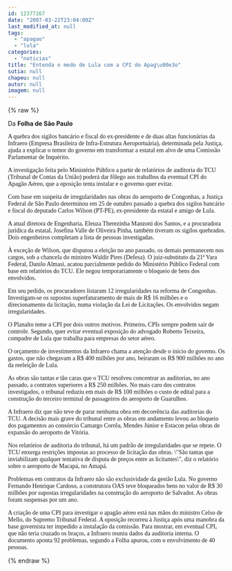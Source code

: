 ```yaml
---
id: 12377267
date: "2007-03-22T23:04:00Z"
last_modified_at: null
tags:
  - "apagao"
  - "lula"
categories:
  - "noticias"
title: "Entenda o medo de Lula com a CPI do Apag\u00e3o"
sutia: null
chapeu: null
autor: null
imagem: null
---
```

{% raw %}
<p><P>Da <STRONG>Folha de São Paulo</STRONG></P></p>
<p><P><FONT face=Verdana>A quebra dos sigilos bancário e fiscal do ex-presidente e de duas altas funcionárias da Infraero (Empresa Brasileira de Infra-Estrutura Aeroportuária), determinada pela Justiça, ajuda a explicar o temor do governo em transformar a estatal em alvo de uma Comissão Parlamentar de Inquérito.</FONT></P></p>
<p><P><FONT face=Verdana>A investigação feita pelo Ministério Público a partir de relatórios de auditoria do TCU (Tribunal de Contas da União) poderá dar fôlego aos trabalhos da eventual CPI do Apagão Aéreo, que a oposição tenta instalar e o governo quer evitar. </FONT></P></p>
<p><P><FONT face=Verdana>Com base em suspeita de irregularidades nas obras do aeroporto de Congonhas, a Justiça Federal de São Paulo determinou em 25 de outubro passado a quebra dos sigilos bancário e fiscal do deputado Carlos Wilson (PT-PE), ex-presidente da estatal e amigo de Lula.</FONT></P></p>
<p><P><FONT face=Verdana>A atual diretora de Engenharia, Eleuza Therezinha Manzoni dos Santos, e a procuradora jurídica da estatal, Josefina Valle de Oliveira Pinha, também tiveram os sigilos quebrados. Dois engenheiros completam a lista de pessoas investigadas. </FONT></P></p>
<p><P><FONT face=Verdana>À exceção de Wilson, que disputou a eleição no ano passado, os demais permanecem nos cargos, sob a chancela do ministro Waldir Pires (Defesa). O juiz-substituto da 21ª Vara Federal, Danilo Almasi, acatou parcialmente pedido do Ministério Público Federal com base em relatórios do TCU. Ele negou temporariamente o bloqueio de bens dos envolvidos.</FONT></P></p>
<p><P><FONT face=Verdana>Em seu pedido, os procuradores listaram 12 irregularidades na reforma de Congonhas. Investigam-se os supostos superfaturamento de mais de R$ 16 milhões e o direcionamento da licitação, numa violação da Lei de Licitações. Os envolvidos negam irregularidades.</FONT></P></p>
<p><P><FONT face=Verdana>O Planalto teme a CPI por dois outros motivos. Primeiro, CPIs sempre podem sair de controle. Segundo, quer evitar eventual exposição do advogado Roberto Teixeira, compadre de Lula que trabalha para empresas do setor aéreo. </FONT></P></p>
<p><P><FONT face=Verdana>O orçamento de investimentos da Infraero chama a atenção desde o início do governo. Os gastos, que não chegavam a R$ 400 milhões por ano, beiraram os R$ 900 milhões no ano da reeleição de Lula.</FONT></P></p>
<p><P><FONT face=Verdana>As obras são tantas e tão caras que o TCU resolveu concentrar as auditorias, no ano passado, a contratos superiores a R$ 250 milhões. No mais caro dos contratos investigados, o tribunal reduziu em mais de R$ 100 milhões o custo de edital para a construção do terceiro terminal de passageiros do aeroporto de Guarulhos.</FONT></P></p>
<p><P><FONT face=Verdana>A Infraero diz que não teve de parar nenhuma obra em decorrência das auditorias do TCU. A decisão mais grave do tribunal entre as obras em andamento levou ao bloqueio dos pagamentos ao consórcio Camargo Corrêa, Mendes Júnior e Estacon pelas obras de expansão do aeroporto de Vitória.</FONT></P></p>
<p><P><FONT face=Verdana>Nos relatórios de auditoria do tribunal, há um padrão de irregularidades que se repete. O TCU enxerga restrições impostas ao processo de licitação das obras. \"São tantas que inviabilizam qualquer tentativa de disputa de preços entre as licitantes\", diz o relatório sobre o aeroporto de Macapá, no Amapá.</FONT></P></p>
<p><P><FONT face=Verdana>Problemas em contratos da Infraero não são exclusividade da gestão Lula. No governo Fernando Henrique Cardoso, a construtora OAS teve bloqueados bens no valor de R$ 30 milhões por supostas irregularidades na construção do aeroporto de Salvador. As obras foram suspensas por um ano.</FONT></P></p>
<p><P><FONT face=Verdana>A criação de uma CPI para investigar o apagão aéreo está nas mãos do ministro Celso de Mello, do Supremo Tribunal Federal. A oposição recorreu à Justiça após uma manobra da base governista ter impedido a instalação da comissão. Para mostrar, em eventual CPI, que não teria cruzado os braços, a Infraero reuniu dados da auditoria interna. O documento aponta 92 problemas, segundo a Folha apurou, com o envolvimento de 40 pessoas.</FONT></P> </p>
{% endraw %}